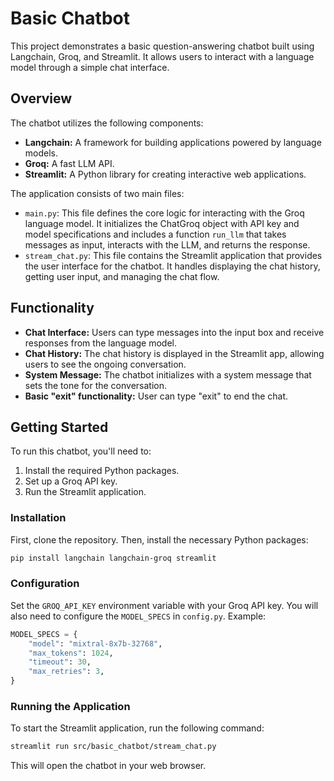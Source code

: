 # Basic Chatbot

This project demonstrates a basic question-answering chatbot built using Langchain, Groq, and Streamlit. It allows users to interact with a language model through a simple chat interface.

## Overview

The chatbot utilizes the following components:

*   **Langchain:** A framework for building applications powered by language models.
*   **Groq:** A fast LLM API.
*   **Streamlit:** A Python library for creating interactive web applications.

The application consists of two main files:

*   `main.py`: This file defines the core logic for interacting with the Groq language model. It initializes the ChatGroq object with API key and model specifications and includes a function `run_llm` that takes messages as input, interacts with the LLM, and returns the response.
*   `stream_chat.py`: This file contains the Streamlit application that provides the user interface for the chatbot. It handles displaying the chat history, getting user input, and managing the chat flow.

## Functionality

*   **Chat Interface:** Users can type messages into the input box and receive responses from the language model.
*   **Chat History:** The chat history is displayed in the Streamlit app, allowing users to see the ongoing conversation.
*   **System Message:** The chatbot initializes with a system message that sets the tone for the conversation.
*   **Basic "exit" functionality:** User can type "exit" to end the chat.

## Getting Started

To run this chatbot, you'll need to:

1.  Install the required Python packages.
2.  Set up a Groq API key.
3.  Run the Streamlit application.

### Installation

First, clone the repository.  Then, install the necessary Python packages:

```bash
pip install langchain langchain-groq streamlit
```

### Configuration

Set the `GROQ_API_KEY` environment variable with your Groq API key. You will also need to configure the `MODEL_SPECS` in `config.py`. Example:

```python
MODEL_SPECS = {
    "model": "mixtral-8x7b-32768",
    "max_tokens": 1024,
    "timeout": 30,
    "max_retries": 3,
}
```

### Running the Application

To start the Streamlit application, run the following command:

```bash
streamlit run src/basic_chatbot/stream_chat.py
```

This will open the chatbot in your web browser.
